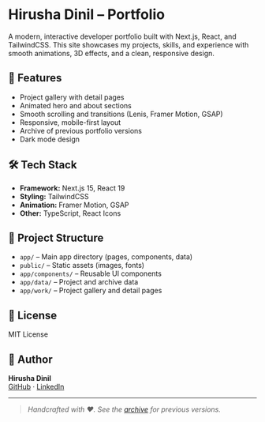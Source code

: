 # Hirusha Dinil – Portfolio

A modern, interactive developer portfolio built with Next.js, React, and TailwindCSS. This site showcases my projects, skills, and experience with smooth animations, 3D effects, and a clean, responsive design.

## 🚀 Features
- Project gallery with detail pages
- Animated hero and about sections
- Smooth scrolling and transitions (Lenis, Framer Motion, GSAP)
- Responsive, mobile-first layout
- Archive of previous portfolio versions
- Dark mode design

## 🛠️ Tech Stack
- **Framework:** Next.js 15, React 19
- **Styling:** TailwindCSS
- **Animation:** Framer Motion, GSAP
- **Other:** TypeScript, React Icons

## 📁 Project Structure
- `app/` – Main app directory (pages, components, data)
- `public/` – Static assets (images, fonts)
- `app/components/` – Reusable UI components
- `app/data/` – Project and archive data
- `app/work/` – Project gallery and detail pages


## 📜 License

MIT License

## 👤 Author

**Hirusha Dinil**  
[GitHub](https://github.com/lxnid) · [LinkedIn](https://linkedin.com/in/lxnid)

---

> _Handcrafted with ❤️. See the [archive](./app/archive) for previous versions._
